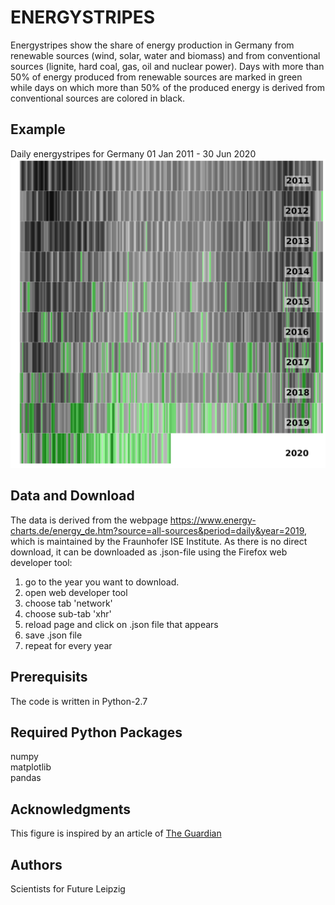 # ENERGYSTRIPES

Energystripes show the share of energy production in Germany from renewable sources (wind, solar, water and biomass) and from conventional sources (lignite, hard coal, gas, oil and nuclear power).
Days with more than 50% of energy produced from renewable sources are marked in green while days on which more than 50% of the produced energy is derived from conventional sources are colored in black.

## Example
Daily energystripes for Germany 01 Jan 2011 - 30 Jun 2020
![Daily energystripes for Germany 01 Jan 2011 - 30 Jun 2020](https://github.com/s4f-leipzig/Energystripes/blob/master/Energystripes_2011-2020.jpg)

## Data and Download
The data is derived from the webpage https://www.energy-charts.de/energy_de.htm?source=all-sources&period=daily&year=2019, which is maintained by the Fraunhofer ISE Institute.
As there is no direct download, it can be downloaded as .json-file using the Firefox web developer tool:
1. go to the year you want to download.
2. open web developer tool
3. choose tab 'network'
4. choose sub-tab 'xhr'
5. reload page and click on .json file that appears
6. save .json file
7. repeat for every year 

## Prerequisits
The code is written in Python-2.7 

## Required Python Packages
numpy  
matplotlib  
pandas    

## Acknowledgments
This figure is inspired by an article of [The Guardian](https://www.theguardian.com/business/2020/apr/28/britain-breaks-record-for-coal-free-power-generation)

## Authors
Scientists for Future Leipzig
